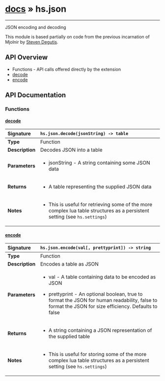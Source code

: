 # [docs](index.md) » hs.json
---

JSON encoding and decoding

This module is based partially on code from the previous incarnation of Mjolnir by [Steven Degutis](https://github.com/sdegutis/).


## API Overview
* Functions - API calls offered directly by the extension
 * [decode](#decode)
 * [encode](#encode)

## API Documentation

### Functions

#### [decode](#decode)
| <span style="float: left;">**Signature**</span> | <span style="float: left;">`hs.json.decode(jsonString) -> table` </span>                                                          |
| -----------------------------------------------------|---------------------------------------------------------------------------------------------------------|
| **Type**                                             | Function                                                                                         |
| **Description**                                      | Decodes JSON into a table                                                                                         |
| **Parameters**                                       | <ul><li>jsonString - A string containing some JSON data</li></ul>   |
| **Returns**                                          | <ul><li>A table representing the supplied JSON data</li></ul>            |
| **Notes**                                            | <ul><li>This is useful for retrieving some of the more complex lua table structures as a persistent setting (see <code>hs.settings</code>)</li></ul>                 |

#### [encode](#encode)
| <span style="float: left;">**Signature**</span> | <span style="float: left;">`hs.json.encode(val[, prettyprint]) -> string` </span>                                                          |
| -----------------------------------------------------|---------------------------------------------------------------------------------------------------------|
| **Type**                                             | Function                                                                                         |
| **Description**                                      | Encodes a table as JSON                                                                                         |
| **Parameters**                                       | <ul><li>val - A table containing data to be encoded as JSON</li></ul><ul><li>prettyprint - An optional boolean, true to format the JSON for human readability, false to format the JSON for size efficiency. Defaults to false</li></ul>   |
| **Returns**                                          | <ul><li>A string containing a JSON representation of the supplied table</li></ul>            |
| **Notes**                                            | <ul><li>This is useful for storing some of the more complex lua table structures as a persistent setting (see <code>hs.settings</code>)</li></ul>                 |

